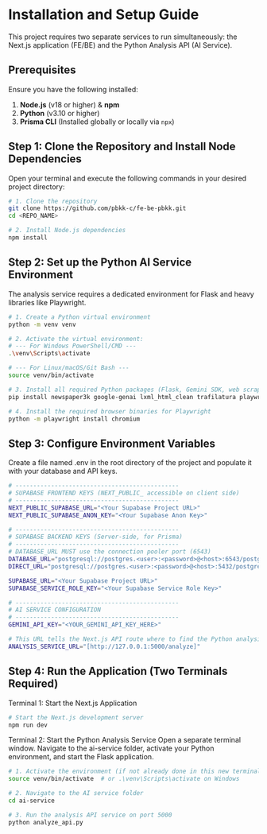 # Installation and Setup Guide

This project requires two separate services to run simultaneously: the Next.js application (FE/BE) and the Python Analysis API (AI Service).

## Prerequisites

Ensure you have the following installed:

1.  **Node.js** (v18 or higher) & **npm**
2.  **Python** (v3.10 or higher)
3.  **Prisma CLI** (Installed globally or locally via `npx`)

## Step 1: Clone the Repository and Install Node Dependencies

Open your terminal and execute the following commands in your desired project directory:

```bash
# 1. Clone the repository
git clone https://github.com/pbkk-c/fe-be-pbkk.git
cd <REPO_NAME>

# 2. Install Node.js dependencies
npm install
```

## Step 2: Set up the Python AI Service Environment
The analysis service requires a dedicated environment for Flask and heavy libraries like Playwright.

```bash
# 1. Create a Python virtual environment
python -m venv venv

# 2. Activate the virtual environment:
# --- For Windows PowerShell/CMD ---
.\venv\Scripts\activate

# --- For Linux/macOS/Git Bash ---
source venv/bin/activate

# 3. Install all required Python packages (Flask, Gemini SDK, web scrapers, dotenv)
pip install newspaper3k google-genai lxml_html_clean trafilatura playwright nest_asyncio python-dotenv flask

# 4. Install the required browser binaries for Playwright
python -m playwright install chromium
```

## Step 3: Configure Environment Variables
Create a file named .env in the root directory of the project and populate it with your database and API keys.

```bash
# ----------------------------------------------
# SUPABASE FRONTEND KEYS (NEXT_PUBLIC_ accessible on client side)
# ----------------------------------------------
NEXT_PUBLIC_SUPABASE_URL="<Your Supabase Project URL>"
NEXT_PUBLIC_SUPABASE_ANON_KEY="<Your Supabase Anon Key>"

# ----------------------------------------------
# SUPABASE BACKEND KEYS (Server-side, for Prisma)
# ----------------------------------------------
# DATABASE_URL MUST use the connection pooler port (6543)
DATABASE_URL="postgresql://postgres.<user>:<password>@<host>:6543/postgres"
DIRECT_URL="postgresql://postgres.<user>:<password>@<host>:5432/postgres"

SUPABASE_URL="<Your Supabase Project URL>"
SUPABASE_SERVICE_ROLE_KEY="<Your Supabase Service Role Key>"

# ----------------------------------------------
# AI SERVICE CONFIGURATION
# ----------------------------------------------
GEMINI_API_KEY="<YOUR_GEMINI_API_KEY_HERE>"

# This URL tells the Next.js API route where to find the Python analysis service
ANALYSIS_SERVICE_URL="[http://127.0.0.1:5000/analyze]"
```

## Step 4: Run the Application (Two Terminals Required)
Terminal 1: Start the Next.js Application
```bash
# Start the Next.js development server
npm run dev
```
Terminal 2: Start the Python Analysis Service
Open a separate terminal window. Navigate to the ai-service folder, activate your Python environment, and start the Flask application.
```bash
# 1. Activate the environment (if not already done in this new terminal)
source venv/bin/activate  # or .\venv\Scripts\activate on Windows

# 2. Navigate to the AI service folder
cd ai-service

# 3. Run the analysis API service on port 5000
python analyze_api.py
```
